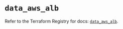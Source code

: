 # `data_aws_alb`

Refer to the Terraform Registry for docs: [`data_aws_alb`](https://registry.terraform.io/providers/hashicorp/aws/6.8.0/docs/data-sources/alb).
